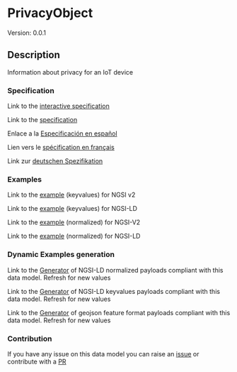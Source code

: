 # PrivacyObject
Version: 0.0.1

## Description 

Information about privacy for an IoT device
### Specification

Link to the [interactive specification](https://swagger.lab.fiware.org/?url=https://smart-data-models.github.io/dataModel.Device/PrivacyObject/swagger.yaml)

Link to the [specification](https://github.com/smart-data-models/dataModel.Device/blob/master/PrivacyObject/doc/spec.md)

Enlace a la [Especificación en español](https://github.com/smart-data-models/dataModel.Device/blob/master/PrivacyObject/doc/spec_ES.md)

Lien vers le [spécification en français](https://github.com/smart-data-models/dataModel.Device/blob/master/PrivacyObject/doc/spec_FR.md)

Link zur [deutschen Spezifikation](https://github.com/smart-data-models/dataModel.Device/blob/master/PrivacyObject/doc/spec_DE.md)
### Examples

Link to the [example](https://smart-data-models.github.io/dataModel.Device/PrivacyObject/examples/example.json) (keyvalues) for NGSI v2

Link to the [example](https://smart-data-models.github.io/dataModel.Device/PrivacyObject/examples/example.jsonld) (keyvalues) for NGSI-LD

Link to the [example](https://smart-data-models.github.io/dataModel.Device/PrivacyObject/examples/example-normalized.json) (normalized) for NGSI-V2

Link to the [example](https://smart-data-models.github.io/dataModel.Device/PrivacyObject/examples/example-normalized.jsonld) (normalized) for NGSI-LD
### Dynamic Examples generation

Link to the [Generator](https://smartdatamodels.org/extra/ngsi-ld_generator.php?schemaUrl=https://raw.githubusercontent.com/smart-data-models/dataModel.Device/master/PrivacyObject/schema.json&email=info@smartdatamodels.org) of NGSI-LD normalized payloads compliant with this data model. Refresh for new values

Link to the [Generator](https://smartdatamodels.org/extra/ngsi-ld_generator_keyvalues.php?schemaUrl=https://raw.githubusercontent.com/smart-data-models/dataModel.Device/master/PrivacyObject/schema.json&email=info@smartdatamodels.org) of NGSI-LD keyvalues payloads compliant with this data model. Refresh for new values

Link to the [Generator](https://smartdatamodels.org/extra/geojson_features_generator.php?schemaUrl=https://raw.githubusercontent.com/smart-data-models/dataModel.Device/master/PrivacyObject/schema.json&email=info@smartdatamodels.org) of geojson feature format payloads compliant with this data model. Refresh for new values
### Contribution

 If you have any issue on this data model you can raise an [issue](https://github.com/smart-data-models/dataModel.Device/issues)  or contribute with a [PR](https://github.com/smart-data-models/dataModel.Device/pulls)
